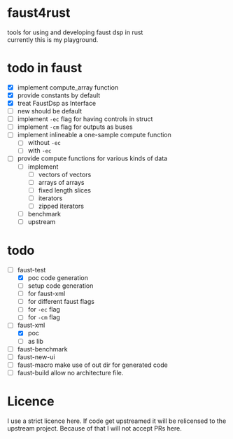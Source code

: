 # faust4rust
tools for using and developing faust dsp in rust   
currently this is my playground.

# todo in faust

- [x] implement compute_array function
- [x] provide constants by default
- [x] treat FaustDsp as Interface
- [ ] new should be default
- [ ] implement `-ec` flag for having controls in struct
- [ ] implement `-cm` flag for outputs as buses
- [ ] implement inlineable a one-sample compute function
    - [ ] without `-ec`
    - [ ] with `-ec` 
- [ ] provide compute functions for various kinds of data 
    - [ ] implement
        - [ ] vectors of vectors
        - [ ] arrays of arrays
        - [ ] fixed length slices
        - [ ] iterators
        - [ ] zipped iterators
    - [ ] benchmark
    - [ ] upstream

# todo

- [ ] faust-test
    - [x] poc code generation
    - [ ] setup code generation
    - [ ] for faust-xml
    - [ ] for different faust flags
    - [ ] for `-ec` flag
    - [ ] for `-cm` flag
- [ ] faust-xml
    - [x] poc
    - [ ] as lib
- [ ] faust-benchmark
- [ ] faust-new-ui
- [ ] faust-macro make use of out dir for generated code
- [ ] faust-build allow no architecture file.

# Licence

I use a strict licence here.
If code get upstreamed it will be relicensed to the upstream project.
Because of that I will not accept PRs here.
